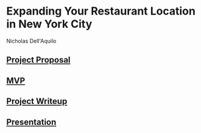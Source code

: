 # Expanding Your Restaurant Location in New York City

Nicholas Dell'Aquilo

## [Project Proposal](https://github.com/nickdellaquilo/Business-Project/blob/main/Project-Proposal.md)

## [MVP](https://github.com/nickdellaquilo/Business-Project/blob/main/MVP.md)

## [Project Writeup](https://github.com/nickdellaquilo/Business-Project/blob/main/project-writeup.md)

## [Presentation](https://github.com/nickdellaquilo/Business-Project/blob/main/Project-Presentation.pdf)
